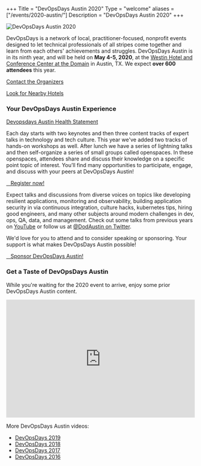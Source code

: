 +++
Title = "DevOpsDays Austin 2020"
Type = "welcome"
aliases = ["/events/2020-austin/"]
Description = "DevOpsDays Austin 2020"
+++
<div class="row">
    <div class="col-md-4">
      <p><img alt="DevOpsDays Austin 2020" src="/events/2020-austin/logo.png" class="img-fluid"></p>
      <p>DevOpsDays is a network of local, practitioner-focused, nonprofit events designed to let technical professionals of all stripes come together and learn from each others' achievements and struggles. DevOpsDays Austin is in its ninth year, and will be held on <strong>May 4-5, 2020</strong>, at the <a href="../location">Westin Hotel and Conference Center at the Domain</a> in Austin, TX. We expect <strong>over 600 attendees</strong> this year.</p>
      <p><a href="../contact">Contact the Organizers</a></p>
      <p><a href="../location">Look for Nearby Hotels</a></p>
    </div>
    <div class="col-md-4">
      <h3>Your DevOpsDays Austin Experience</h3>
      <p><a href="http://bit.ly/corona-austin" class="btn btn-danger btn-block">Devopsdays Austin Health Statement</a></p>
      <p>Each day starts with two keynotes and then three content tracks of expert talks in technology and tech culture. This year we've added two tracks of hands-on workshops as well. After lunch we have a series of lightning talks and then self-organize a series of small groups called openspaces. In these openspaces, attendees share and discuss their knowledge on a specific point topic of interest.  You’ll find many opportunities to participate, engage, and discuss with your peers at DevOpsDays Austin!</p>
      <p><a href="../registration" class="btn btn-primary btn-block"><i class="fa fa-ticket fa-lg"></i>&nbsp;&nbsp;&nbsp;Register now!</a>
      <p>Expect talks and discussions from diverse voices on topics like developing resilient applications, monitoring and observability, building application security in via continuous integration, culture hacks, kubernetes tips, hiring good engineers, and many other subjects around modern challenges in dev, ops, QA, data, and management. Check out some talks from previous years on <a href="https://www.youtube.com/channel/UCK65QYThGym3D6eNxw3rn_A">YouTube</a> or follow us at <a href="https://twitter.com/DoDAustin">@DodAustin on Twitter</a>.</p>
      <p>We'd love for you to attend and to consider speaking or sponsoring. Your support is what makes DevOpsDays Austin possible!</p>
      <a href="../sponsor" class="btn btn-primary btn-block"><i class="fa fa-money fa-lg"></i>&nbsp;&nbsp;&nbsp;Sponsor DevOpsDays Austin!</a></p>
    </div>
    <div class="col-md-4">
      <h3>Get a Taste of DevOpsDays Austin</h3>
      <p>While you're waiting for the 2020 event to arrive, enjoy some prior DevOpsDays Austin content.</p>
      <iframe width="100%" height="315" src="https://www.youtube.com/embed/videoseries?list=PLCDSC2XitciVnmaG0qm9lPwyYssJL8qpc" frameborder="0" allow="autoplay; encrypted-media" allowfullscreen></iframe>
      <p>More DevOpsDays Austin videos:</p>
      <ul>
        <li><a href="https://www.youtube.com/playlist?list=PLCDSC2XitciVnmaG0qm9lPwyYssJL8qpc" target="_blank">DevOpsDays 2019</a></li>
        <li><a href="https://www.youtube.com/playlist?list=PLCDSC2XitciVEPQ4x4pbBfxoBj92222m5" target="_blank">DevOpsDays 2018</a></li>
        <li><a href="https://www.youtube.com/playlist?list=PLCDSC2XitciXKYnylDgHQ7IdBKH3cjaoY" target="_blank">DevOpsDays 2017</a></li>
        <li><a href="https://www.youtube.com/playlist?list=PLCDSC2XitciWzvFc8pfcZ5r2AYVSDX_Zg" target="_blank">DevOpsDays 2016</a></li>
      </ul>
    </div>
</div>